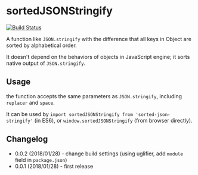 # sortedJSONStringify

[![Build Status](https://travis-ci.org/jkr2255/sorted-json-stringify.svg?branch=master)](https://travis-ci.org/jkr2255/sorted-json-stringify)

A function like `JSON.stringify` with the difference that all keys in Object are sorted by alphabetical order.

It doesn't depend on the behaviors of objects in JavaScript engine; it sorts native output of `JSON.stringify`.

## Usage

the function accepts the same parameters as `JSON.stringify`, including `replacer` and `space`.

It can be used by `import sortedJSONStringify from 'sorted-json-stringify'` (in ES6), or `window.sortedJSONStringify` (from browser directly).

## Changelog

* 0.0.2 (2018/01/28) - change build settings (using uglifier, add `module` field in `package.json`)
* 0.0.1 (2018/01/28) - first release
